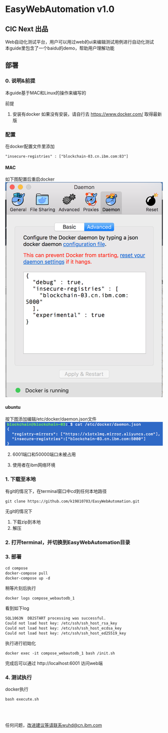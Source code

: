 # EasyWebAutomation v1.0
## CIC Next 出品
Web自动化测试平台，用户可以用过web的ui来编辑测试用例进行自动化测试</br>
本guide里包含了一个baidu的demo，帮助用户理解功能

## 部署

### 0.  说明&前提
本guide基于MAC和Linux的操作来编写的

前提
1.  安装有docker
如果没有安装，请自行去 https://www.docker.com/ 取得最新版
### 配置
在docker配置文件里添加
<pre><code>"insecure-registries" : ["blockchain-03.cn.ibm.com:83"]
</code></pre>
####    MAC
如下图配置后重启docker
![Image text](https://raw.githubusercontent.com/k19810703/myimages/master/dockerregistry1.png)
####    ubuntu
按下图添加编辑/etc/docker/daemon.json文件
![Image text](https://raw.githubusercontent.com/k19810703/myimages/master/dockerregistry2.png)

2.  6001端口和50000端口未被占用

3.  使用者在ibm网络环境

### 1.  下载至本地
有git的情况下，在terminal窗口中cd到任何本地路径
<pre><code>git clone https://github.com/k19810703/EasyWebAutomation.git
</code></pre>

无git的情况下
1.  下载zip到本地
2.  解压

### 2.  打开terminal，并切换到EasyWebAutomation目录

### 3. 部署
<pre><code>cd compose
docker-compose pull
docker-compose up -d
</code></pre>

稍等片刻后执行
<pre><code>docker logs compose_webautodb_1
</code></pre>

看到如下log
<pre><code>SQL1063N  DB2START processing was successful.
Could not load host key: /etc/ssh/ssh_host_rsa_key
Could not load host key: /etc/ssh/ssh_host_ecdsa_key
Could not load host key: /etc/ssh/ssh_host_ed25519_key
</code></pre>

执行进行初始化
<pre><code>docker exec -it compose_webautodb_1 bash /init.sh
</code></pre>

完成后可以通过 http://localhost:6001 访问web端

### 4. 测试执行
docker执行
<pre><code>bash execute.sh
</code></pre>


<br><br><br>任何问题，改进建议等请联系wuhd@cn.ibm.com

